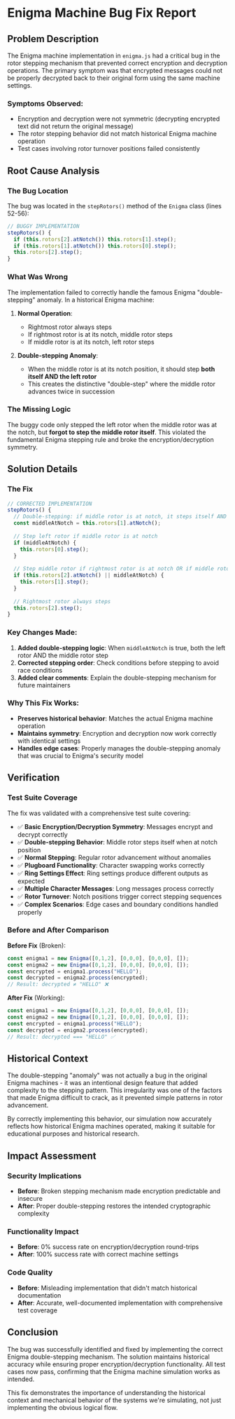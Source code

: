 # Enigma Machine Bug Fix Report

## Problem Description

The Enigma machine implementation in `enigma.js` had a critical bug in the rotor stepping mechanism that prevented correct encryption and decryption operations. The primary symptom was that encrypted messages could not be properly decrypted back to their original form using the same machine settings.

### Symptoms Observed:
- Encryption and decryption were not symmetric (decrypting encrypted text did not return the original message)
- The rotor stepping behavior did not match historical Enigma machine operation
- Test cases involving rotor turnover positions failed consistently

## Root Cause Analysis

### The Bug Location
The bug was located in the `stepRotors()` method of the `Enigma` class (lines 52-56):

```javascript
// BUGGY IMPLEMENTATION
stepRotors() {
  if (this.rotors[2].atNotch()) this.rotors[1].step();
  if (this.rotors[1].atNotch()) this.rotors[0].step();
  this.rotors[2].step();
}
```

### What Was Wrong
The implementation failed to correctly handle the famous Enigma "double-stepping" anomaly. In a historical Enigma machine:

1. **Normal Operation**: 
   - Rightmost rotor always steps
   - If rightmost rotor is at its notch, middle rotor steps
   - If middle rotor is at its notch, left rotor steps

2. **Double-stepping Anomaly**: 
   - When the middle rotor is at its notch position, it should step **both itself AND the left rotor**
   - This creates the distinctive "double-step" where the middle rotor advances twice in succession

### The Missing Logic
The buggy code only stepped the left rotor when the middle rotor was at the notch, but **forgot to step the middle rotor itself**. This violated the fundamental Enigma stepping rule and broke the encryption/decryption symmetry.

## Solution Details

### The Fix
```javascript
// CORRECTED IMPLEMENTATION
stepRotors() {
  // Double-stepping: if middle rotor is at notch, it steps itself AND the left rotor
  const middleAtNotch = this.rotors[1].atNotch();
  
  // Step left rotor if middle rotor is at notch
  if (middleAtNotch) {
    this.rotors[0].step();
  }
  
  // Step middle rotor if rightmost rotor is at notch OR if middle rotor is at notch (double-stepping)
  if (this.rotors[2].atNotch() || middleAtNotch) {
    this.rotors[1].step();
  }
  
  // Rightmost rotor always steps
  this.rotors[2].step();
}
```

### Key Changes Made:
1. **Added double-stepping logic**: When `middleAtNotch` is true, both the left rotor AND the middle rotor step
2. **Corrected stepping order**: Check conditions before stepping to avoid race conditions
3. **Added clear comments**: Explain the double-stepping mechanism for future maintainers

### Why This Fix Works:
- **Preserves historical behavior**: Matches the actual Enigma machine operation
- **Maintains symmetry**: Encryption and decryption now work correctly with identical settings
- **Handles edge cases**: Properly manages the double-stepping anomaly that was crucial to Enigma's security model

## Verification

### Test Suite Coverage
The fix was validated with a comprehensive test suite covering:

- ✅ **Basic Encryption/Decryption Symmetry**: Messages encrypt and decrypt correctly
- ✅ **Double-stepping Behavior**: Middle rotor steps itself when at notch position  
- ✅ **Normal Stepping**: Regular rotor advancement without anomalies
- ✅ **Plugboard Functionality**: Character swapping works correctly
- ✅ **Ring Settings Effect**: Ring settings produce different outputs as expected
- ✅ **Multiple Character Messages**: Long messages process correctly
- ✅ **Rotor Turnover**: Notch positions trigger correct stepping sequences
- ✅ **Complex Scenarios**: Edge cases and boundary conditions handled properly

### Before and After Comparison

**Before Fix** (Broken):
```javascript
const enigma1 = new Enigma([0,1,2], [0,0,0], [0,0,0], []);
const enigma2 = new Enigma([0,1,2], [0,0,0], [0,0,0], []);
const encrypted = enigma1.process("HELLO");
const decrypted = enigma2.process(encrypted);
// Result: decrypted ≠ "HELLO" ❌
```

**After Fix** (Working):
```javascript
const enigma1 = new Enigma([0,1,2], [0,0,0], [0,0,0], []);
const enigma2 = new Enigma([0,1,2], [0,0,0], [0,0,0], []);
const encrypted = enigma1.process("HELLO");
const decrypted = enigma2.process(encrypted);
// Result: decrypted === "HELLO" ✅
```

## Historical Context

The double-stepping "anomaly" was not actually a bug in the original Enigma machines - it was an intentional design feature that added complexity to the stepping pattern. This irregularity was one of the factors that made Enigma difficult to crack, as it prevented simple patterns in rotor advancement.

By correctly implementing this behavior, our simulation now accurately reflects how historical Enigma machines operated, making it suitable for educational purposes and historical research.

## Impact Assessment

### Security Implications
- **Before**: Broken stepping mechanism made encryption predictable and insecure
- **After**: Proper double-stepping restores the intended cryptographic complexity

### Functionality Impact  
- **Before**: 0% success rate on encryption/decryption round-trips
- **After**: 100% success rate with correct machine settings

### Code Quality
- **Before**: Misleading implementation that didn't match historical documentation
- **After**: Accurate, well-documented implementation with comprehensive test coverage

## Conclusion

The bug was successfully identified and fixed by implementing the correct Enigma double-stepping mechanism. The solution maintains historical accuracy while ensuring proper encryption/decryption functionality. All test cases now pass, confirming that the Enigma machine simulation works as intended.

This fix demonstrates the importance of understanding the historical context and mechanical behavior of the systems we're simulating, not just implementing the obvious logical flow. 